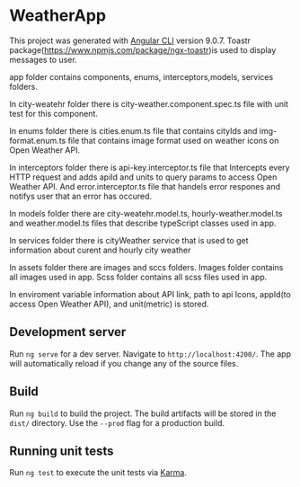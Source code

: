 # WeatherApp

This project was generated with [Angular CLI](https://github.com/angular/angular-cli) version 9.0.7.
Toastr package(https://www.npmjs.com/package/ngx-toastr)is used to display messages to user.

app folder contains components, enums, interceptors,models, services folders.

In city-weatehr folder there is city-weather.component.spec.ts file with unit test for this component.

In enums folder there is cities.enum.ts file that contains cityIds and img-format.enum.ts file that contains image format used on weather icons on Open Weather API.

In interceptors folder there is api-key.interceptor.ts file that Intercepts every HTTP request and adds apiId and units to query params to access Open Weather API. And error.interceptor.ts file that handels error respones and notifys user that an error has occured.

In models folder there are city-weatehr.model.ts, hourly-weather.model.ts and weather.model.ts files that describe typeScript classes used in app.

In services folder there is cityWeather service that is used to get information about curent and hourly city weather

In assets folder there are images and sccs folders. Images folder contains all images used in app. Scss folder contains all scss files used in app.

In enviroment variable information about API link, path to api Icons, appId(to access Open Weather API), and unit(metric) is stored.

## Development server

Run `ng serve` for a dev server. Navigate to `http://localhost:4200/`. The app will automatically reload if you change any of the source files.

## Build

Run `ng build` to build the project. The build artifacts will be stored in the `dist/` directory. Use the `--prod` flag for a production build.

## Running unit tests

Run `ng test` to execute the unit tests via [Karma](https://karma-runner.github.io).
